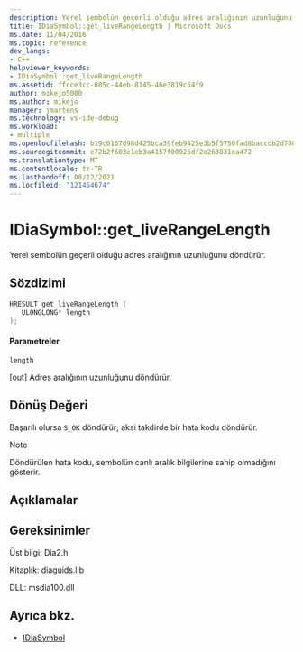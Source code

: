 ```yaml
---
description: Yerel sembolün geçerli olduğu adres aralığının uzunluğunu döndürür.
title: IDiaSymbol::get_liveRangeLength | Microsoft Docs
ms.date: 11/04/2016
ms.topic: reference
dev_langs:
- C++
helpviewer_keywords:
- IDiaSymbol::get_liveRangeLength
ms.assetid: ffcce3cc-085c-44eb-8145-46e3819c54f9
author: mikejo5000
ms.author: mikejo
manager: jmartens
ms.technology: vs-ide-debug
ms.workload:
- multiple
ms.openlocfilehash: b19c0167d98d425bca39feb9425e3b5f5750fad8baccdb2d780b25bcc21bc9f6
ms.sourcegitcommit: c72b2f603e1eb3a4157f00926df2e263831ea472
ms.translationtype: MT
ms.contentlocale: tr-TR
ms.lasthandoff: 08/12/2021
ms.locfileid: "121454674"
---
```

# <a name="idiasymbolget_liverangelength"></a>IDiaSymbol::get_liveRangeLength
Yerel sembolün geçerli olduğu adres aralığının uzunluğunu döndürür.

## <a name="syntax"></a>Sözdizimi

```C++
HRESULT get_liveRangeLength ( 
   ULONGLONG* length
);
```

#### <a name="parameters"></a>Parametreler
 `length`

[out] Adres aralığının uzunluğunu döndürür.

## <a name="return-value"></a>Dönüş Değeri
 Başarılı olursa `S_OK` döndürür; aksi takdirde bir hata kodu döndürür.

> [!NOTE]
> Döndürülen hata kodu, sembolün canlı aralık bilgilerine sahip olmadığını gösterir.

## <a name="remarks"></a>Açıklamalar

## <a name="requirements"></a>Gereksinimler
 Üst bilgi: Dia2.h

 Kitaplık: diaguids.lib

 DLL: msdia100.dll

## <a name="see-also"></a>Ayrıca bkz.
- [IDiaSymbol](../../debugger/debug-interface-access/idiasymbol.md)
